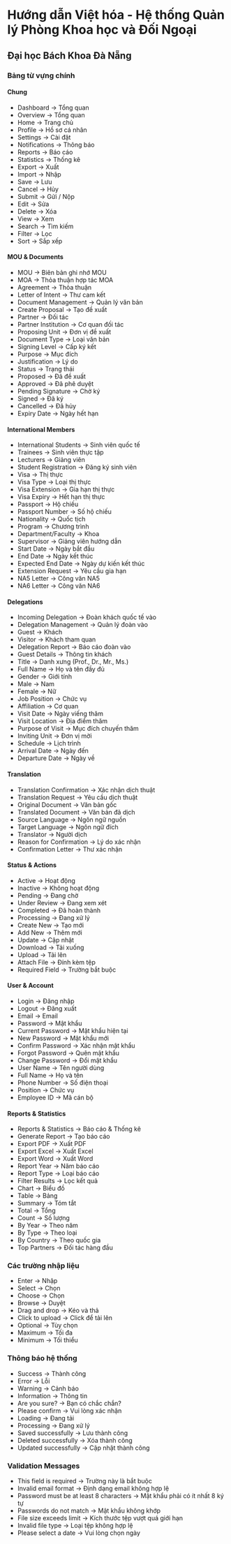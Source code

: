 # Hướng dẫn Việt hóa - Hệ thống Quản lý Phòng Khoa học và Đối Ngoại
## Đại học Bách Khoa Đà Nẵng

### Bảng từ vựng chính

#### Chung
- Dashboard → Tổng quan
- Overview → Tổng quan
- Home → Trang chủ
- Profile → Hồ sơ cá nhân
- Settings → Cài đặt
- Notifications → Thông báo
- Reports → Báo cáo
- Statistics → Thống kê
- Export → Xuất
- Import → Nhập
- Save → Lưu
- Cancel → Hủy
- Submit → Gửi / Nộp
- Edit → Sửa
- Delete → Xóa
- View → Xem
- Search → Tìm kiếm
- Filter → Lọc
- Sort → Sắp xếp

#### MOU & Documents
- MOU → Biên bản ghi nhớ MOU
- MOA → Thỏa thuận hợp tác MOA
- Agreement → Thỏa thuận
- Letter of Intent → Thư cam kết
- Document Management → Quản lý văn bản
- Create Proposal → Tạo đề xuất
- Partner → Đối tác
- Partner Institution → Cơ quan đối tác
- Proposing Unit → Đơn vị đề xuất
- Document Type → Loại văn bản
- Signing Level → Cấp ký kết
- Purpose → Mục đích
- Justification → Lý do
- Status → Trạng thái
- Proposed → Đã đề xuất
- Approved → Đã phê duyệt
- Pending Signature → Chờ ký
- Signed → Đã ký
- Cancelled → Đã hủy
- Expiry Date → Ngày hết hạn

#### International Members
- International Students → Sinh viên quốc tế
- Trainees → Sinh viên thực tập
- Lecturers → Giảng viên
- Student Registration → Đăng ký sinh viên
- Visa → Thị thực
- Visa Type → Loại thị thực
- Visa Extension → Gia hạn thị thực
- Visa Expiry → Hết hạn thị thực
- Passport → Hộ chiếu
- Passport Number → Số hộ chiếu
- Nationality → Quốc tịch
- Program → Chương trình
- Department/Faculty → Khoa
- Supervisor → Giảng viên hướng dẫn
- Start Date → Ngày bắt đầu
- End Date → Ngày kết thúc
- Expected End Date → Ngày dự kiến kết thúc
- Extension Request → Yêu cầu gia hạn
- NA5 Letter → Công văn NA5
- NA6 Letter → Công văn NA6

#### Delegations
- Incoming Delegation → Đoàn khách quốc tế vào
- Delegation Management → Quản lý đoàn vào
- Guest → Khách
- Visitor → Khách tham quan
- Delegation Report → Báo cáo đoàn vào
- Guest Details → Thông tin khách
- Title → Danh xưng (Prof., Dr., Mr., Ms.)
- Full Name → Họ và tên đầy đủ
- Gender → Giới tính
- Male → Nam
- Female → Nữ
- Job Position → Chức vụ
- Affiliation → Cơ quan
- Visit Date → Ngày viếng thăm
- Visit Location → Địa điểm thăm
- Purpose of Visit → Mục đích chuyến thăm
- Inviting Unit → Đơn vị mời
- Schedule → Lịch trình
- Arrival Date → Ngày đến
- Departure Date → Ngày về

#### Translation
- Translation Confirmation → Xác nhận dịch thuật
- Translation Request → Yêu cầu dịch thuật
- Original Document → Văn bản gốc
- Translated Document → Văn bản đã dịch
- Source Language → Ngôn ngữ nguồn
- Target Language → Ngôn ngữ đích
- Translator → Người dịch
- Reason for Confirmation → Lý do xác nhận
- Confirmation Letter → Thư xác nhận

#### Status & Actions
- Active → Hoạt động
- Inactive → Không hoạt động
- Pending → Đang chờ
- Under Review → Đang xem xét
- Completed → Đã hoàn thành
- Processing → Đang xử lý
- Create New → Tạo mới
- Add New → Thêm mới
- Update → Cập nhật
- Download → Tải xuống
- Upload → Tải lên
- Attach File → Đính kèm tệp
- Required Field → Trường bắt buộc

#### User & Account
- Login → Đăng nhập
- Logout → Đăng xuất
- Email → Email
- Password → Mật khẩu
- Current Password → Mật khẩu hiện tại
- New Password → Mật khẩu mới
- Confirm Password → Xác nhận mật khẩu
- Forgot Password → Quên mật khẩu
- Change Password → Đổi mật khẩu
- User Name → Tên người dùng
- Full Name → Họ và tên
- Phone Number → Số điện thoại
- Position → Chức vụ
- Employee ID → Mã cán bộ

#### Reports & Statistics
- Reports & Statistics → Báo cáo & Thống kê
- Generate Report → Tạo báo cáo
- Export PDF → Xuất PDF
- Export Excel → Xuất Excel
- Export Word → Xuất Word
- Report Year → Năm báo cáo
- Report Type → Loại báo cáo
- Filter Results → Lọc kết quả
- Chart → Biểu đồ
- Table → Bảng
- Summary → Tóm tắt
- Total → Tổng
- Count → Số lượng
- By Year → Theo năm
- By Type → Theo loại
- By Country → Theo quốc gia
- Top Partners → Đối tác hàng đầu

### Các trường nhập liệu
- Enter → Nhập
- Select → Chọn
- Choose → Chọn
- Browse → Duyệt
- Drag and drop → Kéo và thả
- Click to upload → Click để tải lên
- Optional → Tùy chọn
- Maximum → Tối đa
- Minimum → Tối thiểu

### Thông báo hệ thống
- Success → Thành công
- Error → Lỗi
- Warning → Cảnh báo
- Information → Thông tin
- Are you sure? → Bạn có chắc chắn?
- Please confirm → Vui lòng xác nhận
- Loading → Đang tải
- Processing → Đang xử lý
- Saved successfully → Lưu thành công
- Deleted successfully → Xóa thành công
- Updated successfully → Cập nhật thành công

### Validation Messages
- This field is required → Trường này là bắt buộc
- Invalid email format → Định dạng email không hợp lệ
- Password must be at least 8 characters → Mật khẩu phải có ít nhất 8 ký tự
- Passwords do not match → Mật khẩu không khớp
- File size exceeds limit → Kích thước tệp vượt quá giới hạn
- Invalid file type → Loại tệp không hợp lệ
- Please select a date → Vui lòng chọn ngày

